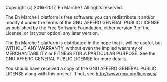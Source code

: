 Copyright (c) 2016-2017, En Marche !
All rights reserved.

The En Marche ! platform is free software: you can redistribute it and/or modify
it under the terms of the GNU AFFERO GENERAL PUBLIC LICENSE as published by
the Free Software Foundation, either version 3 of the License, or
(at your option) any later version.

The En Marche ! platform is distributed in the hope that it will be useful,
but WITHOUT ANY WARRANTY; without even the implied warranty of
MERCHANTABILITY or FITNESS FOR A PARTICULAR PURPOSE.  See the
GNU AFFERO GENERAL PUBLIC LICENSE for more details.

You should have received a copy of the GNU AFFERO GENERAL PUBLIC LICENSE
along with this project. If not, see <http://www.gnu.org/licenses/>.
